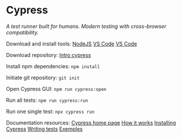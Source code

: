 # Cypress
*A test runner built for humans.*
*Modern testing with cross-browser compatibility.*


Download and install tools:
[NodeJS](https://nodejs.org/en/download/)
[VS Code](https://code.visualstudio.com/download)
[VS Code](https://desktop.github.com/)


Download repository:
[Intro cypress](https://github.com/alexandrumcc/intro_cypress)


Install npm dependencies:
`npm install `


Initiate git repository:
`git init `

Open Cypress GUI:
`npm run cypress:open`


Run all tests:
`npm run cypress:run`


Run one single test:
`npx cypress run`


Documentation resources:
[Cypress home page](https://www.cypress.io/)
[How it works](https://www.cypress.io/how-it-works)
[Installing Cypress](https://docs.cypress.io/guides/getting-started/installing-cypress)
[Writing tests](https://docs.cypress.io/guides/getting-started/writing-your-first-test)
[Exemples](https://example.cypress.io/)